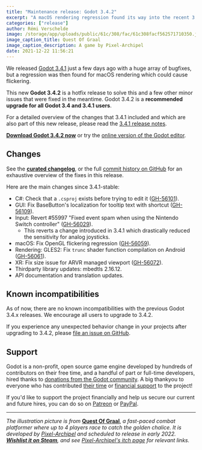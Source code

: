 ```yaml
---
title: "Maintenance release: Godot 3.4.2"
excerpt: "A macOS rendering regression found its way into the recent 3.4.1 release, so we're publishing Godot 3.4.2 as a hotfix to solve it, as well as a few other minor issues."
categories: ["release"]
author: Rémi Verschelde
image: /storage/app/uploads/public/61c/308/fac/61c308facf562571710350.jpg
image_caption_title: Quest Of Graal
image_caption_description: A game by Pixel-Archipel
date: 2021-12-22 11:56:21
---
```


We released [Godot 3.4.1](/article/maintenance-release-godot-3-4-1) just a few days ago with a huge array of bugfixes, but a regression was then found for macOS rendering which could cause flickering.

This new **Godot 3.4.2** is a hotfix release to solve this and a few other minor issues that were fixed in the meantime. Godot 3.4.2 is a **recommended upgrade for all Godot 3.4 and 3.4.1 users**.

For a detailed overview of the changes that 3.4.1 included and which are also part of this new release, please read the [3.4.1 release notes](/article/maintenance-release-godot-3-4-1).

[**Download Godot 3.4.2 now**](/download) or try the [online version of the Godot editor](https://editor.godotengine.org/3.4.2.stable/).

## Changes

See the [**curated changelog**](https://github.com/godotengine/godot/blob/3.4.2-stable/CHANGELOG.md), or the full [commit history on GitHub](https://github.com/godotengine/godot/compare/3.4.1-stable...3.4.2-stable) for an exhaustive overview of the fixes in this release.

Here are the main changes since 3.4.1-stable:

- C#: Check that a `.csproj` exists before trying to edit it ([GH-56101](https://github.com/godotengine/godot/pull/56101)).
- GUI: Fix BaseButton's localization for tooltip text with shortcut ([GH-56109](https://github.com/godotengine/godot/pull/56109)).
- Input: Revert #55997 "Fixed event spam when using the Nintendo Switch controller" ([GH-56029](https://github.com/godotengine/godot/pull/56029)).
  * This reverts a change introduced in 3.4.1 which drastically reduced the sensitivity for analog joysticks.
- macOS: Fix OpenGL flickering regression ([GH-56059](https://github.com/godotengine/godot/pull/56059)).
- Rendering: GLES2: Fix `trunc` shader function compilation on Android ([GH-56061](https://github.com/godotengine/godot/pull/56061)).
- XR: Fix size issue for ARVR managed viewport ([GH-56072](https://github.com/godotengine/godot/pull/56072)).
- Thirdparty library updates: mbedtls 2.16.12. 
- API documentation and translation updates.

## Known incompatibilities

As of now, there are no known incompatibilities with the previous Godot 3.4.x releases. We encourage all users to upgrade to 3.4.2.

If you experience any unexpected behavior change in your projects after upgrading to 3.4.2, please [file an issue on GitHub](https://github.com/godotengine/godot/issues).

## Support

Godot is a non-profit, open source game engine developed by hundreds of contributors on their free time, and a handful of part or full-time developers, hired thanks to [donations from the Godot community](/donate). A big thankyou to everyone who has contributed [their time](https://github.com/godotengine/godot/blob/master/AUTHORS.md) or [financial support](https://github.com/godotengine/godot/blob/master/DONORS.md) to the project!

If you'd like to support the project financially and help us secure our current and future hires, you can do so on [Patreon](https://www.patreon.com/godotengine) or [PayPal](/donate).

---

*The illustration picture is from* [**Quest Of Graal**](https://store.steampowered.com/app/1765700/Quest_Of_Graal/), *a fast-paced combat platformer where up to 4 players race to catch the golden chalice. It is developed by [Pixel-Archipel](https://pixel-boy.itch.io/) and scheduled to release in early 2022. [**Wishlist it on Steam**](https://store.steampowered.com/app/1765700/Quest_Of_Graal/), and see [Pixel-Archipel's itch page](https://pixel-boy.itch.io/) for relevant links.*